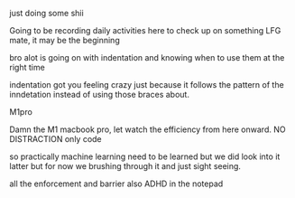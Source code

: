 
just doing some shii

Going to be recording daily activities here to check up on something
LFG mate, it may be the beginning

bro alot is going on with indentation and knowing when to use them at the right time

indentation got you feeling crazy just because it follows the pattern of the inndetation instead of using those braces about.

M1pro

Damn the M1 macbook pro, let watch the efficiency from here onward. NO DISTRACTION only code

so practically machine learning need to be learned but we did look into it latter but for now we brushing through it and just sight seeing.

all the enforcement and barrier also ADHD in the notepad